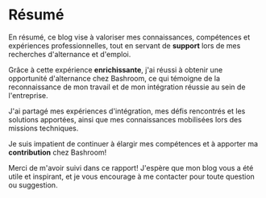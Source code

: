 # Résumé

En résumé, ce blog vise à valoriser mes connaissances, compétences et expériences professionnelles, tout en servant de **support** lors de mes recherches d'alternance et d'emploi.

Grâce à cette expérience **enrichissante**, j'ai réussi à obtenir une opportunité d'alternance chez Bashroom, ce qui témoigne de la reconnaissance de mon travail et de mon intégration réussie au sein de l'entreprise.

J'ai partagé mes expériences d'intégration, mes défis rencontrés et les solutions apportées, ainsi que mes connaissances mobilisées lors des missions techniques.

Je suis impatient de continuer à élargir mes compétences et à apporter ma **contribution** chez Bashroom!

Merci de m'avoir suivi dans ce rapport! J'espère que mon blog vous a été utile et inspirant, et je vous encourage à me contacter pour toute question ou suggestion.